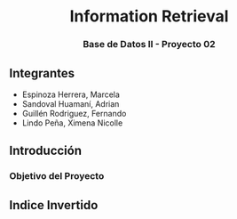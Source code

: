 <a name="readme-top"></a>

<div align="center">
  <a href="https://https://github.com/Sandovl0593/InformationRetrieval">
  </a>
  <h1>Information Retrieval</h1>
</div>
<h3 align="center">Base de Datos II - Proyecto 02</h3>

## Integrantes

- Espinoza Herrera, Marcela
- Sandoval Huamaní, Adrian
- Guillén Rodriguez, Fernando
- Lindo Peña, Ximena Nicolle

## Introducción

### Objetivo del Proyecto

## Indice Invertido